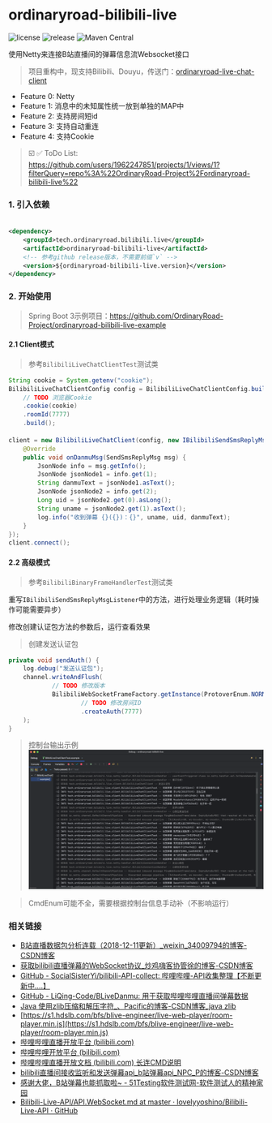 # ordinaryroad-bilibili-live

![license](https://img.shields.io/github/license/1962247851/ordinaryroad-bilibili-live) ![release](https://img.shields.io/github/v/release/1962247851/ordinaryroad-bilibili-live) ![Maven Central](https://img.shields.io/maven-central/v/tech.ordinaryroad.bilibili.live/ordinaryroad-bilibili-live)

使用Netty来连接B站直播间的弹幕信息流Websocket接口
> 项目重构中，现支持Bilibili、Douyu，传送门：[ordinaryroad-live-chat-client](https://github.com/OrdinaryRoad-Project/ordinaryroad-live-chat-client)

- Feature 0: Netty
- Feature 1: 消息中的未知属性统一放到单独的MAP中
- Feature 2: 支持房间短id
- Feature 3: 支持自动重连
- Feature 4: 支持Cookie

> ☑️ ✅ ToDo
> List: https://github.com/users/1962247851/projects/1/views/1?filterQuery=repo%3A%22OrdinaryRoad-Project%2Fordinaryroad-bilibili-live%22

### 1. 引入依赖

```xml

<dependency>
    <groupId>tech.ordinaryroad.bilibili.live</groupId>
    <artifactId>ordinaryroad-bilibili-live</artifactId>
    <!-- 参考github release版本，不需要前缀`v` -->
    <version>${ordinaryroad-bilibili-live.version}</version>
</dependency>
```

### 2. 开始使用
> Spring Boot 3示例项目：https://github.com/OrdinaryRoad-Project/ordinaryroad-bilibili-live-example

#### 2.1 Client模式

> 参考`BilibiliLiveChatClientTest`测试类
```java
String cookie = System.getenv("cookie");
BilibiliLiveChatClientConfig config = BilibiliLiveChatClientConfig.builder()
    // TODO 浏览器Cookie
    .cookie(cookie)
    .roomId(7777)
    .build();

client = new BilibiliLiveChatClient(config, new IBilibiliSendSmsReplyMsgListener() {
    @Override
    public void onDanmuMsg(SendSmsReplyMsg msg) {
        JsonNode info = msg.getInfo();
        JsonNode jsonNode1 = info.get(1);
        String danmuText = jsonNode1.asText();
        JsonNode jsonNode2 = info.get(2);
        Long uid = jsonNode2.get(0).asLong();
        String uname = jsonNode2.get(1).asText();
        log.info("收到弹幕 {}({})：{}", uname, uid, danmuText);
    }
});
client.connect();
```

#### 2.2 高级模式

> 参考`BilibiliBinaryFrameHandlerTest`测试类

重写`IBilibiliSendSmsReplyMsgListener`中的方法，进行处理业务逻辑（耗时操作可能需要异步）

修改创建认证包方法的参数后，运行查看效果

> 创建发送认证包
```java
private void sendAuth() {
    log.debug("发送认证包");
    channel.writeAndFlush(
            // TODO 修改版本
            BilibiliWebSocketFrameFactory.getInstance(ProtoverEnum.NORMAL_ZLIB)
                    // TODO 修改房间ID
                    .createAuth(7777)
    );
}
```

> 控制台输出示例
![控制台示例](example/console-0.0.5.png)

> CmdEnum可能不全，需要根据控制台信息手动补（不影响运行）

### 相关链接

- [B站直播数据包分析连载（2018-12-11更新）_weixin_34009794的博客-CSDN博客](https://blog.csdn.net/weixin_34009794/article/details/88689474)
- [获取bilibili直播弹幕的WebSocket协议_炒鸡嗨客协管徐的博客-CSDN博客](https://blog.csdn.net/xfgryujk/article/details/80306776)
- [GitHub - SocialSisterYi/bilibili-API-collect: 哔哩哔哩-API收集整理【不断更新中....】](https://github.com/SocialSisterYi/bilibili-API-collect)
- [GitHub - LiQing-Code/BLiveDanmu: 用于获取哔哩哔哩直播间弹幕数据](https://github.com/LiQing-Code/BLiveDanmu)
- [Java 使用zlib压缩和解压字符_、Pacific的博客-CSDN博客_java zlib](https://blog.csdn.net/qq_42670703/article/details/123370008)
- [https://s1.hdslb.com/bfs/blive-engineer/live-web-player/room-player.min.js](https://s1.hdslb.com/bfs/blive-engineer/live-web-player/room-player.min.js)
- [哔哩哔哩直播开放平台 (bilibili.com)](https://open-live.bilibili.com/)
- [哔哩哔哩开放平台 (bilibili.com)](https://openhome.bilibili.com/)
- [哔哩哔哩直播开放文档 (bilibili.com) 长连CMD说明](https://open-live.bilibili.com/document/f9ce25be-312e-1f4a-85fd-fef21f1637f8)
- [bilibili直播间接收监听和发送弹幕api\_b站弹幕api\_NPC\_P的博客-CSDN博客](https://blog.csdn.net/npccccccccc/article/details/124576745)
- [感谢大佬，B站弹幕也能抓取啦\~ - 51Testing软件测试网-软件测试人的精神家园](http://www.51testing.com/mobile/view.php?itemid=4475284)
- [Bilibili-Live-API/API.WebSocket.md at master · lovelyyoshino/Bilibili-Live-API · GitHub](https://github.com/lovelyyoshino/Bilibili-Live-API/blob/master/API.WebSocket.md)
